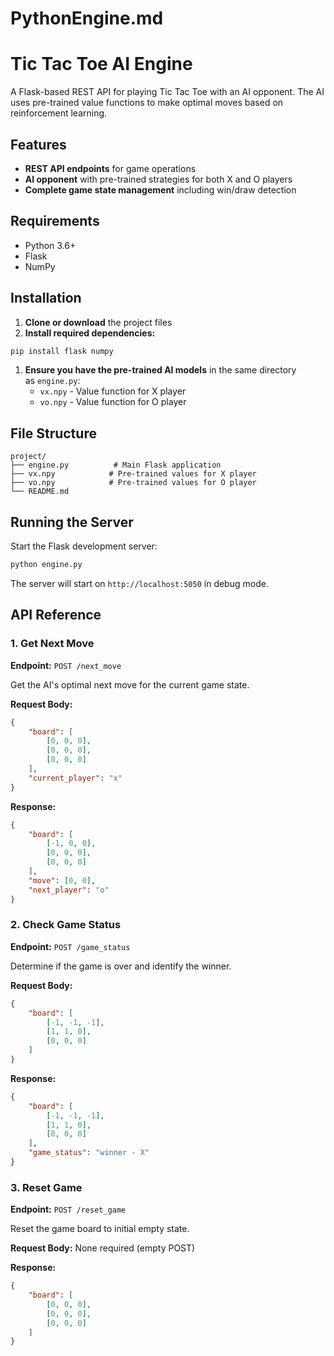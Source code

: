 # PythonEngine.md

# Tic Tac Toe AI Engine

A Flask-based REST API for playing Tic Tac Toe with an AI opponent. The AI uses pre-trained value functions to make optimal moves based on reinforcement learning.

## Features

- **REST API endpoints** for game operations
- **AI opponent** with pre-trained strategies for both X and O players
- **Complete game state management** including win/draw detection

## Requirements

- Python 3.6+
- Flask
- NumPy

## Installation

1. **Clone or download** the project files
2. **Install required dependencies:**

```bash
pip install flask numpy

```

1. **Ensure you have the pre-trained AI models** in the same directory as `engine.py`:
    - `vx.npy` - Value function for X player
    - `vo.npy` - Value function for O player

## File Structure

```
project/
├── engine.py          # Main Flask application
├── vx.npy            # Pre-trained values for X player
├── vo.npy            # Pre-trained values for O player
└── README.md

```

## Running the Server

Start the Flask development server:

```bash
python engine.py

```

The server will start on `http://localhost:5050` in debug mode.

## API Reference

### 1. Get Next Move

**Endpoint:** `POST /next_move`

Get the AI's optimal next move for the current game state.

**Request Body:**

```json
{
    "board": [
        [0, 0, 0],
        [0, 0, 0],
        [0, 0, 0]
    ],
    "current_player": "x"
}

```

**Response:**

```json
{
    "board": [
        [-1, 0, 0],
        [0, 0, 0],
        [0, 0, 0]
    ],
    "move": [0, 0],
    "next_player": "o"
}

```

### 2. Check Game Status

**Endpoint:** `POST /game_status`

Determine if the game is over and identify the winner.

**Request Body:**

```json
{
    "board": [
        [-1, -1, -1],
        [1, 1, 0],
        [0, 0, 0]
    ]
}

```

**Response:**

```json
{
    "board": [
        [-1, -1, -1],
        [1, 1, 0],
        [0, 0, 0]
    ],
    "game_status": "winner - X"
}

```

### 3. Reset Game

**Endpoint:** `POST /reset_game`

Reset the game board to initial empty state.

**Request Body:** None required (empty POST)

**Response:**

```json
{
    "board": [
        [0, 0, 0],
        [0, 0, 0],
        [0, 0, 0]
    ]
}

```
